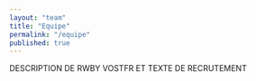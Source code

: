```yaml
---
layout: "team"
title: "Equipe"
permalink: "/equipe"
published: true
---
```

DESCRIPTION DE RWBY VOSTFR ET TEXTE DE RECRUTEMENT

